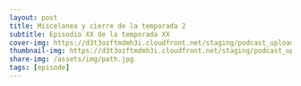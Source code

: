 ```yaml
---
layout: post
title: Miscelanea y cierre de la temporada 2
subtitle: Episodio XX de la temporada XX
cover-img: https://d3t3ozftmdmh3i.cloudfront.net/staging/podcast_uploaded_episode/14743809/14743809-1692532420535-f916956567ad1.jpg
thumbnail-img: https://d3t3ozftmdmh3i.cloudfront.net/staging/podcast_uploaded_episode/14743809/14743809-1692532420535-f916956567ad1.jpg
share-img: /assets/img/path.jpg
tags: [episode]
---
```



